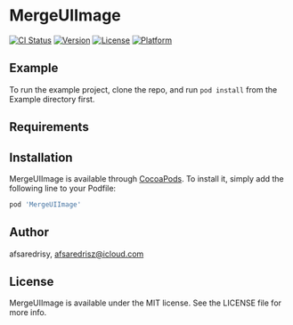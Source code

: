 # MergeUIImage

[![CI Status](https://img.shields.io/travis/afsaredrisy/MergeUIImage.svg?style=flat)](https://travis-ci.org/afsaredrisy/MergeUIImage)
[![Version](https://img.shields.io/cocoapods/v/MergeUIImage.svg?style=flat)](https://cocoapods.org/pods/MergeUIImage)
[![License](https://img.shields.io/cocoapods/l/MergeUIImage.svg?style=flat)](https://cocoapods.org/pods/MergeUIImage)
[![Platform](https://img.shields.io/cocoapods/p/MergeUIImage.svg?style=flat)](https://cocoapods.org/pods/MergeUIImage)

## Example

To run the example project, clone the repo, and run `pod install` from the Example directory first.

## Requirements

## Installation

MergeUIImage is available through [CocoaPods](https://cocoapods.org). To install
it, simply add the following line to your Podfile:

```ruby
pod 'MergeUIImage'
```

## Author

afsaredrisy, afsaredrisz@icloud.com

## License

MergeUIImage is available under the MIT license. See the LICENSE file for more info.
